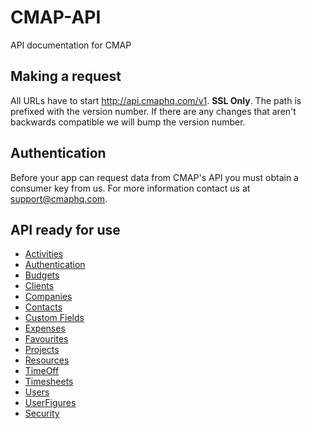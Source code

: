 # CMAP-API
API documentation for CMAP

## Making a request
All URLs have to start http://api.cmaphq.com/v1. **SSL Only**. The path is prefixed with the version number. If there are any changes that aren't backwards compatible we will bump the version number.

## Authentication
Before your app can request data from CMAP's API you must obtain a consumer key from us. For more information contact us at support@cmaphq.com.

## API ready for use

- [Activities](https://github.com/jmedialtd/CMAP-API/blob/master/Sections/Activities.md)
- [Authentication](https://github.com/jmedialtd/CMAP-API/blob/master/Sections/Authentication.md)
- [Budgets](https://github.com/jmedialtd/CMAP-API/blob/master/Sections/Budgets.md)
- [Clients](https://github.com/jmedialtd/CMAP-API/blob/master/Sections/Clients.md)
- [Companies](https://github.com/jmedialtd/CMAP-API/blob/master/Sections/Companies.md)
- [Contacts](https://github.com/jmedialtd/CMAP-API/blob/master/Sections/Contacts.md)
- [Custom Fields](https://github.com/jmedialtd/CMAP-API/blob/master/Sections/CustomFields.md)
- [Expenses](https://github.com/jmedialtd/CMAP-API/blob/master/Sections/Expenses.md)
- [Favourites](https://github.com/jmedialtd/CMAP-API/blob/master/Sections/Favourites.md)
- [Projects](https://github.com/jmedialtd/CMAP-API/blob/master/Sections/Projects.md)
- [Resources](https://github.com/jmedialtd/CMAP-API/blob/master/Sections/Resources.md)
- [TimeOff](https://github.com/jmedialtd/CMAP-API/blob/master/Sections/TimeOff.md)
- [Timesheets](https://github.com/jmedialtd/CMAP-API/blob/master/Sections/Timesheets.md)
- [Users](https://github.com/jmedialtd/CMAP-API/blob/master/Sections/Users.md)
- [UserFigures](https://github.com/jmedialtd/CMAP-API/blob/master/Sections/UserFigures.md)
- [Security](https://github.com/jmedialtd/CMAP-API/blob/master/Sections/Security.md)
